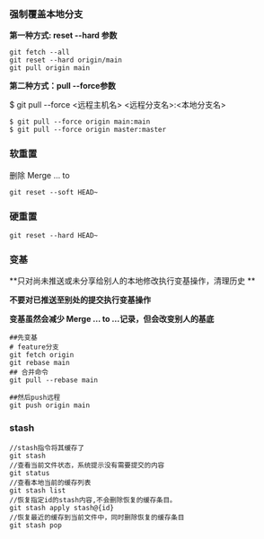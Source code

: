 ### 强制覆盖本地分支

**第一种方式: reset --hard 参数**

```shell
git fetch --all
git reset --hard origin/main
git pull origin main
```

**第二种方式：pull --force参数**

$ git pull --force  <远程主机名> <远程分支名>:<本地分支名>

```shell
$ git pull --force origin main:main
$ git pull --force origin master:master
```



### **软重置**

删除 Merge … to

```shell
git reset --soft HEAD~
```



### 硬重置

```shell
git reset --hard HEAD~
```





### 变基

**只对尚未推送或未分享给别人的本地修改执行变基操作，清理历史 **

**不要对已推送至别处的提交执行变基操作**

**变基虽然会减少 Merge … to …记录，但会改变别人的基底**

```shell
##先变基
# feature分支
git fetch origin
git rebase main
## 合并命令
git pull --rebase main

##然后push远程
git push origin main
```





### stash

```shell
//stash指令将其缓存了
git stash
//查看当前文件状态，系统提示没有需要提交的内容
git status 
//查看本地当前的缓存列表
git stash list
//恢复指定id的stash内容,不会删除恢复的缓存条目。
git stash apply stash@{id}
//恢复最近的缓存到当前文件中，同时删除恢复的缓存条目
git stash pop
```

